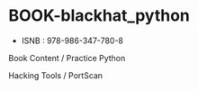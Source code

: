 # BOOK-blackhat_python

- ISNB : 978-986-347-780-8

Book Content / Practice Python 

Hacking Tools / PortScan
